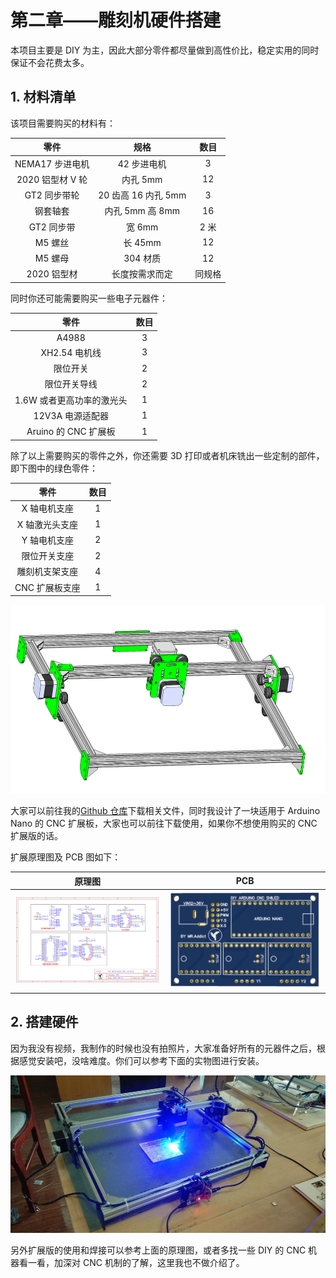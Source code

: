 # 第二章——雕刻机硬件搭建

本项目主要是 DIY 为主，因此大部分零件都尽量做到高性价比，稳定实用的同时保证不会花费太多。

## 1. 材料清单

该项目需要购买的材料有：

|       零件       |        规格         |  数目  |
| :--------------: | :-----------------: | :----: |
| NEMA17 步进电机  |     42 步进电机     |   3    |
| 2020 铝型材 V 轮 |      内孔 5mm       |   12   |
|   GT2 同步带轮   | 20 齿高 16 内孔 5mm |   3    |
|     钢套轴套     |   内孔 5mm 高 8mm   |   16   |
|    GT2 同步带    |       宽 6mm        |  2 米  |
|     M5 螺丝      |       长 45mm       |   12   |
|     M5 螺母      |      304 材质       |   12   |
|   2020 铝型材    |   长度按需求而定    | 同规格 |

同时你还可能需要购买一些电子元器件：

|           零件            | 数目 |
| :-----------------------: | :--: |
|           A4988           |  3   |
|       XH2.54 电机线       |  3   |
|         限位开关          |  2   |
|       限位开关导线        |  2   |
| 1.6W 或者更高功率的激光头 |  1   |
|     12V3A 电源适配器      |  1   |
|   Aruino 的 CNC 扩展板    |  1   |

除了以上需要购买的零件之外，你还需要 3D 打印或者机床铣出一些定制的部件，即下图中的绿色零件：

|      零件      | 数目 |
| :------------: | :--: |
|  X 轴电机支座  |  1   |
| X 轴激光头支座 |  1   |
|  Y 轴电机支座  |  2   |
|  限位开关支座  |  2   |
| 雕刻机支架支座 |  4   |
| CNC 扩展板支座 |  1   |

![3D viewer](Images/0-3.png)

大家可以前往我的[Github 仓库](https://github.com/MR-Addict/CNC-Laser-Engraver.git)下载相关文件，同时我设计了一块适用于 Arduino Nano 的 CNC 扩展板，大家也可以前往下载使用，如果你不想使用购买的 CNC 扩展版的话。

扩展原理图及 PCB 图如下：

|            原理图            |          PCB           |
| :--------------------------: | :--------------------: |
| ![SCHEMATIC](Images/2-1.png) | ![PCB](Images/2-2.png) |

## 2. 搭建硬件

因为我没有视频，我制作的时候也没有拍照片，大家准备好所有的元器件之后，根据感觉安装吧，没啥难度。你们可以参考下面的实物图进行安装。

![Assemble process](Images/0-2.jpg)

另外扩展版的使用和焊接可以参考上面的原理图，或者多找一些 DIY 的 CNC 机器看一看，加深对 CNC 机制的了解，这里我也不做介绍了。
